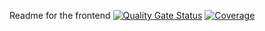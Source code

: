 Readme for the frontend
[![Quality Gate Status](https://sonarcloud.io/api/project_badges/measure?project=ircusxd_React-app&metric=alert_status)](https://sonarcloud.io/summary/new_code?id=ircusxd_React-app) [![Coverage](https://sonarcloud.io/api/project_badges/measure?project=ircusxd_React-app&metric=coverage)](https://sonarcloud.io/summary/new_code?id=ircusxd_React-app)
